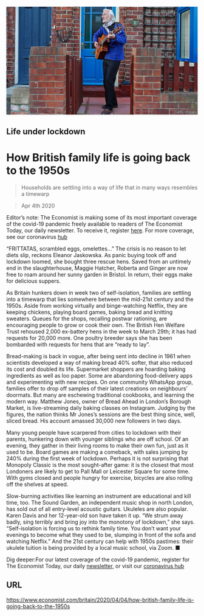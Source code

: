 ![](./images/20200404_BRP004_0.jpg)

## Life under lockdown

# How British family life is going back to the 1950s

> Households are settling into a way of life that in many ways resembles a timewarp

> Apr 4th 2020

Editor’s note: The Economist is making some of its most important coverage of the covid-19 pandemic freely available to readers of The Economist Today, our daily newsletter. To receive it, register [here](https://www.economist.com//newslettersignup). For more coverage, see our coronavirus [hub](https://www.economist.com//coronavirus)

“FRITTATAS, scrambled eggs, omelettes...” The crisis is no reason to let diets slip, reckons Eleanor Jaskowska. As panic buying took off and lockdown loomed, she bought three rescue hens. Saved from an untimely end in the slaughterhouse, Maggie Hatcher, Roberta and Ginger are now free to roam around her sunny garden in Bristol. In return, their eggs make for delicious suppers.

As Britain hunkers down in week two of self-isolation, families are settling into a timewarp that lies somewhere between the mid-21st century and the 1950s. Aside from working virtually and binge-watching Netflix, they are keeping chickens, playing board games, baking bread and knitting sweaters. Queues for the shops, recalling postwar rationing, are encouraging people to grow or cook their own. The British Hen Welfare Trust rehoused 2,000 ex-battery hens in the week to March 29th; it has had requests for 20,000 more. One poultry breeder says she has been bombarded with requests for hens that are “ready to lay”.

Bread-making is back in vogue, after being sent into decline in 1961 when scientists developed a way of making bread 40% softer, that also reduced its cost and doubled its life. Supermarket shoppers are hoarding baking ingredients as well as loo paper. Some are abandoning food-delivery apps and experimenting with new recipes. On one community WhatsApp group, families offer to drop off samples of their latest creations on neighbours’ doormats. But many are eschewing traditional cookbooks, and learning the modern way. Matthew Jones, owner of Bread Ahead in London’s Borough Market, is live-streaming daily baking classes on Instagram. Judging by the figures, the nation thinks Mr Jones’s sessions are the best thing since, well, sliced bread. His account amassed 30,000 new followers in two days.

Many young people have scarpered from cities to lockdown with their parents, hunkering down with younger siblings who are off school. Of an evening, they gather in their living rooms to make their own fun, just as it used to be. Board games are making a comeback, with sales jumping by 240% during the first week of lockdown. Perhaps it is not surprising that Monopoly Classic is the most sought-after game: it is the closest that most Londoners are likely to get to Pall Mall or Leicester Square for some time. With gyms closed and people hungry for exercise, bicycles are also rolling off the shelves at speed.

Slow-burning activities like learning an instrument are educational and kill time, too. The Sound Garden, an independent music shop in north London, has sold out of all entry-level acoustic guitars. Ukuleles are also popular. Karen Davis and her 12-year-old son have taken it up. “We strum away badly, sing terribly and bring joy into the monotony of lockdown,” she says. “Self-isolation is forcing us to rethink family time. You don’t want your evenings to become what they used to be, slumping in front of the sofa and watching Netflix.” And the 21st century can help with 1950s pastimes: their ukulele tuition is being provided by a local music school, via Zoom. ■

Dig deeper:For our latest coverage of the covid-19 pandemic, register for The Economist Today, our daily [newsletter](https://www.economist.com//newslettersignup), or visit our [coronavirus hub](https://www.economist.com//coronavirus)

## URL

https://www.economist.com/britain/2020/04/04/how-british-family-life-is-going-back-to-the-1950s
